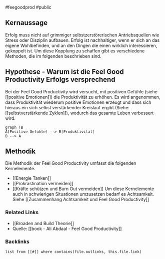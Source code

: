 #feegoodprod #public
## Kernaussage
Erfolg muss nicht auf grimmiger selbstzerstörerischen Antriebsquellen wie Stress oder Disziplin aufbauen. Erfolg ist nachhaltiger, wenn er sich an das eigene Wohlbefinden, und an den Dingen die einen wirklich interessieren, gekoppelt ist. Um diese Kopplung zu schaffen gibt es verschiedene Methoden, die im folgenden beschrieben sind. 

## Hypothese - Warum ist die Feel Good Productivity Erfolgs versprechend
Bei der Feel Good Productivity wird versucht, mit positiven Gefühle (siehe [[positive Emotionen]]) die Produktivität zu erhöhen. Es wird angenommen, dass Produktivität wiederum positive Emotionen erzeugt und dass sich hieraus ein sich selbst verstärkender Kreislauf ergibt (Siehe: [[selbstverstärkende Zyklen]]), wodurch das gesamte Leben verbessert wird. 


```mermaid
graph TB
A[Positive Gefühle] --> B[Produktivität]
B --> A
```

## Methodik
Die Methodik der Feel Good Productivity umfasst die folgenden Kernelemente.
 - [[Energie Tanken]]
 - [[Prokrastination vermeiden]] 
 - [[Kräfte schützen und Burn Out vermeiden]]
Um diese Kernelemente auch in schwierigen Situationen umzusetzen bedarf es Achtsamkeit. Siehe [[Zusammenhang Achtsamkeit und Feel Good Productivity]]

### Related Links
- [[Broaden and Build Theorie]]
- Quelle: [[book - Ali Abdaal - Feel Good Productivity]] 

### Backlinks
```dataview 
list from [[#]] where contains(file.outlinks, this.file.link)
```

